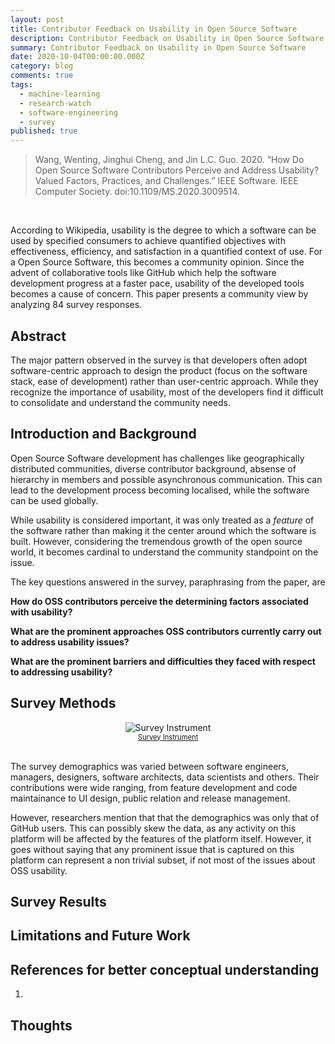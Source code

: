 ```yaml
---
layout: post
title: Contributor Feedback on Usability in Open Source Software
description: Contributor Feedback on Usability in Open Source Software
summary: Contributor Feedback on Usability in Open Source Software
date: 2020-10-04T00:00:00.000Z
category: blog
comments: true
tags:
  - machine-learning
  - research-watch
  - software-engineering
  - survey
published: true
---
```


> Wang, Wenting, Jinghui Cheng, and Jin L.C. Guo. 2020. “How Do Open Source Software Contributors Perceive and Address Usability? Valued Factors, Practices, and Challenges.” IEEE Software. IEEE Computer Society. doi:10.1109/MS.2020.3009514.

<br>

According to Wikipedia, usability is the degree to which a software can be used by specified consumers to achieve quantified objectives with effectiveness, efficiency, and satisfaction in a quantified context of use. For a Open Source Software, this becomes a community opinion. Since the advent of collaborative tools like GitHub which help the software development progress at a faster pace, usability of the developed tools becomes a cause of concern. This paper presents a community view by analyzing 84 survey responses.


## Abstract
The major pattern observed in the survey is that developers often adopt software-centric approach to design the product (focus on the software stack, ease of development) rather than user-centric approach. While they recognize the importance of usability, most of the developers find it difficult to consolidate and understand the community needs.


## Introduction and Background
Open Source Software development has challenges like geographically distributed communities, diverse contributor background, absense of hierarchy in members and possible asynchronous communication. This can lead to the development process becoming localised, while the software can be used globally. 

While usability is considered important, it was only treated as a *feature* of the software rather than making it the center around which the software is built. However, considering the tremendous growth of the open source world, it becomes cardinal to understand the community standpoint on the issue.

The key questions answered in the survey, paraphrasing from the paper, are

**How do OSS contributors perceive the determining factors associated with usability?** 

**What are the prominent approaches OSS contributors currently carry out to address usability issues?**

**What are the prominent barriers and difficulties they faced with respect to addressing usability?**


## Survey Methods

<div style="text-align:center;">
<img alt="Survey Instrument" src="{{site.baseurl}}/assets/images/2020-10-04-01.png"/>
</div>
<div style="width:484px height:319px; font-size:80%; text-align:center;">
	<a href="https://zenodo.org/record/3937877#.X3qU-5P7RhE">Survey Instrument</a>
</div>
<br>

The survey demographics was varied between software engineers, managers, designers, software architects, data scientists and others. Their contributions were wide ranging, from feature development and code maintainance to UI design, public relation and release management.

However, researchers mention that that the demographics was only that of GitHub users. This can possibly skew the data, as any activity on this platform will be affected by the features of the platform itself. However, it goes without saying that any prominent issue that is captured on this platform can represent a non trivial subset, if not most of the issues about OSS usability.


## Survey Results


## Limitations and Future Work

## References for better conceptual understanding
 1.

## Thoughts
